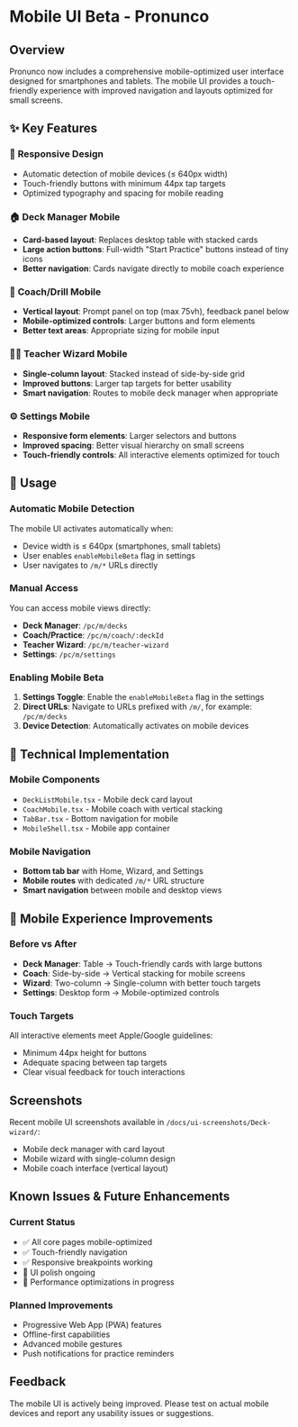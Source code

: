 # Mobile UI Beta - Pronunco

## Overview

Pronunco now includes a comprehensive mobile-optimized user interface designed for smartphones and tablets. The mobile UI provides a touch-friendly experience with improved navigation and layouts optimized for small screens.

## ✨ Key Features

### 📱 **Responsive Design**
- Automatic detection of mobile devices (≤ 640px width)
- Touch-friendly buttons with minimum 44px tap targets
- Optimized typography and spacing for mobile reading

### 🏠 **Deck Manager Mobile**
- **Card-based layout**: Replaces desktop table with stacked cards
- **Large action buttons**: Full-width "Start Practice" buttons instead of tiny icons
- **Better navigation**: Cards navigate directly to mobile coach experience

### 🎤 **Coach/Drill Mobile**
- **Vertical layout**: Prompt panel on top (max 75vh), feedback panel below
- **Mobile-optimized controls**: Larger buttons and form elements
- **Better text areas**: Appropriate sizing for mobile input

### 🧙‍♂️ **Teacher Wizard Mobile**
- **Single-column layout**: Stacked instead of side-by-side grid
- **Improved buttons**: Larger tap targets for better usability
- **Smart navigation**: Routes to mobile deck manager when appropriate

### ⚙️ **Settings Mobile**
- **Responsive form elements**: Larger selectors and buttons
- **Improved spacing**: Better visual hierarchy on small screens
- **Touch-friendly controls**: All interactive elements optimized for touch

## 🚀 Usage

### Automatic Mobile Detection
The mobile UI activates automatically when:
- Device width is ≤ 640px (smartphones, small tablets)
- User enables `enableMobileBeta` flag in settings
- User navigates to `/m/*` URLs directly

### Manual Access
You can access mobile views directly:
- **Deck Manager**: `/pc/m/decks`
- **Coach/Practice**: `/pc/m/coach/:deckId`
- **Teacher Wizard**: `/pc/m/teacher-wizard`
- **Settings**: `/pc/m/settings`

### Enabling Mobile Beta
1. **Settings Toggle**: Enable the `enableMobileBeta` flag in the settings
2. **Direct URLs**: Navigate to URLs prefixed with `/m/`, for example: `/pc/m/decks`
3. **Device Detection**: Automatically activates on mobile devices

## 🔧 Technical Implementation

### Mobile Components
- `DeckListMobile.tsx` - Mobile deck card layout
- `CoachMobile.tsx` - Mobile coach with vertical stacking
- `TabBar.tsx` - Bottom navigation for mobile
- `MobileShell.tsx` - Mobile app container

### Mobile Navigation
- **Bottom tab bar** with Home, Wizard, and Settings
- **Mobile routes** with dedicated `/m/*` URL structure
- **Smart navigation** between mobile and desktop views

## 📱 Mobile Experience Improvements

### Before vs After
- **Deck Manager**: Table → Touch-friendly cards with large buttons
- **Coach**: Side-by-side → Vertical stacking for mobile screens
- **Wizard**: Two-column → Single-column with better touch targets
- **Settings**: Desktop form → Mobile-optimized controls

### Touch Targets
All interactive elements meet Apple/Google guidelines:
- Minimum 44px height for buttons
- Adequate spacing between tap targets
- Clear visual feedback for touch interactions

## Screenshots

Recent mobile UI screenshots available in `/docs/ui-screenshots/Deck-wizard/`:
- Mobile deck manager with card layout
- Mobile wizard with single-column design
- Mobile coach interface (vertical layout)

## Known Issues & Future Enhancements

### Current Status
- ✅ All core pages mobile-optimized
- ✅ Touch-friendly navigation
- ✅ Responsive breakpoints working
- 🔄 UI polish ongoing
- 🔄 Performance optimizations in progress

### Planned Improvements
- Progressive Web App (PWA) features
- Offline-first capabilities
- Advanced mobile gestures
- Push notifications for practice reminders

## Feedback

The mobile UI is actively being improved. Please test on actual mobile devices and report any usability issues or suggestions.

